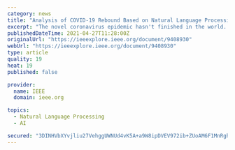 ```yaml
---
category: news
title: "Analysis of COVID-19 Rebound Based on Natural Language Processing"
excerpt: "The novel coronavirus epidemic hasn't finished in the world. The number of people who come down with this disease keeps increasing. Besides, people make some comments on the website, which may be related to the epidemic situation."
publishedDateTime: 2021-04-27T11:28:00Z
originalUrl: "https://ieeexplore.ieee.org/document/9408930"
webUrl: "https://ieeexplore.ieee.org/document/9408930"
type: article
quality: 19
heat: 19
published: false

provider:
  name: IEEE
  domain: ieee.org

topics:
  - Natural Language Processing
  - AI

secured: "3DINHVbXYvjliu27VehggUWNUd4vK5A+a9W8ipDVEV972ib+ZUoAM6F1MnRghzE5rVdgu+jR6bpPC2AIG5PiTkwxaIJQb9cT8chSJueEqHOE0z9898CLV0ZFenZKTpGhNBGetYW2QgCS1aBZt1BBBh0DhJaNzw0U1/5gaklDou5yruH0xwwuyLfmU+VYz/frApaguA8v3LMy+E1Fk0D5XVhk9egigJkffwFGixBCht8jK3jMPofEsV8ZJ9xpXh9P/R4wx18h1j0ukHmSE7sEv2aMczzXnxiLGfoJwOWqpM73FO9dNYyp1Lfm6c/RhY1/ll5O7xchfZy5u/8S/NQwrlvTmVSspretiDRtViDkkRU=;aLp5BN8roRPdXOTIPjljbQ=="
---
```


